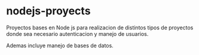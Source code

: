 # nodejs-proyects

Proyectos bases en Node js para realizacion de distintos tipos de proyectos
donde sea necesario autenticacion y manejo de usuarios. 

Ademas incluye manejo de bases de datos. 
